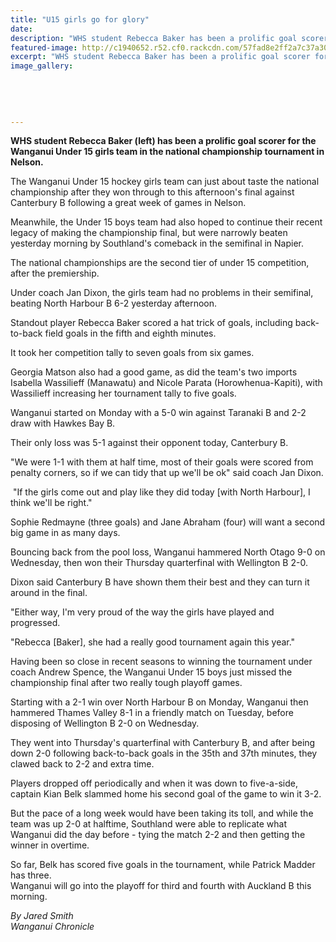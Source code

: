 ```yaml
---
title: "U15 girls go for glory"
date: 
description: "WHS student Rebecca Baker has been a prolific goal scorer for the Wanganui Under 15 girls team in the national championship tournament in Nelson, Wanganui Chronicle article on 1 October..."
featured-image: http://c1940652.r52.cf0.rackcdn.com/57fad8e2ff2a7c37a3000ca4/WU-U15-team-Rebecca-Baker-chron-30-Sept-2016.jpg
excerpt: "WHS student Rebecca Baker has been a prolific goal scorer for the Wanganui Under 15 girls team in the national championship tournament in Nelson."
image_gallery:
    
    
    
    
    
---
```


<p><strong>WHS student&nbsp;Rebecca Baker (left) has been a prolific goal scorer for the Wanganui Under 15 girls team in the national championship tournament in Nelson.</strong></p>
<p>The Wanganui Under 15 hockey girls team can just about taste the national championship after they won through to this afternoon's final against Canterbury B following a great week of games in Nelson.</p>
<p>Meanwhile, the Under 15 boys team had also hoped to continue their recent legacy of making the championship final, but were narrowly beaten yesterday morning by Southland's comeback in the semifinal in Napier.</p>
<p>The national championships are the second tier of under 15 competition, after the premiership.</p>
<p>Under coach Jan Dixon, the girls team had no problems in their semifinal, beating North Harbour B 6-2 yesterday afternoon.</p>
<p>Standout player Rebecca Baker scored a hat trick of goals, including back-to-back field goals in the fifth and eighth minutes.</p>
<p>It took her competition tally to seven goals from six games.</p>
<p>Georgia Matson also had a good game, as did the team's two imports Isabella Wassilieff (Manawatu) and Nicole Parata (Horowhenua-Kapiti), with Wassilieff increasing her tournament tally to five goals.</p>
<p>Wanganui started on Monday with a 5-0 win against Taranaki B and 2-2 draw with Hawkes Bay B.</p>
<p>Their only loss was 5-1 against their opponent today, Canterbury B.</p>
<p>"We were 1-1 with them at half time, most of their goals were scored from penalty corners, so if we can tidy that up we'll be ok" said coach Jan Dixon.</p>
<p>&nbsp;"If the girls come out and play like they did today [with North Harbour], I think we'll be right."</p>
<p>Sophie Redmayne (three goals) and Jane Abraham (four) will want a second big game in as many days.</p>
<p>Bouncing back from the pool loss, Wanganui hammered North Otago 9-0 on Wednesday, then won their Thursday quarterfinal with Wellington B 2-0.</p>
<p>Dixon said Canterbury B have shown them their best and they can turn it around in the final.</p>
<p>"Either way, I'm very proud of the way the girls have played and progressed.</p>
<p>"Rebecca [Baker], she had a really good tournament again this year."</p>
<p>Having been so close in recent seasons to winning the tournament under coach Andrew Spence, the Wanganui Under 15 boys just missed the championship final after two really tough playoff games.</p>
<p>Starting with a 2-1 win over North Harbour B on Monday, Wanganui then hammered Thames Valley 8-1 in a friendly match on Tuesday, before disposing of Wellington B 2-0 on Wednesday.</p>
<p>They went into Thursday's quarterfinal with Canterbury B, and after being down 2-0 following back-to-back goals in the 35th and 37th minutes, they clawed back to 2-2 and extra time.</p>
<p>Players dropped off periodically and when it was down to five-a-side, captain Kian Belk slammed home his second goal of the game to win it 3-2.</p>
<p>But the pace of a long week would have been taking its toll, and while the team was up 2-0 at halftime, Southland were able to replicate what Wanganui did the day before - tying the match 2-2 and then getting the winner in overtime.</p>
<p>So far, Belk has scored five goals in the tournament, while Patrick Madder has three.<br />Wanganui will go into the playoff for third and fourth with Auckland B this morning.</p>
<p><em>By Jared Smith</em><br /><em>Wanganui Chronicle&nbsp;</em></p>

